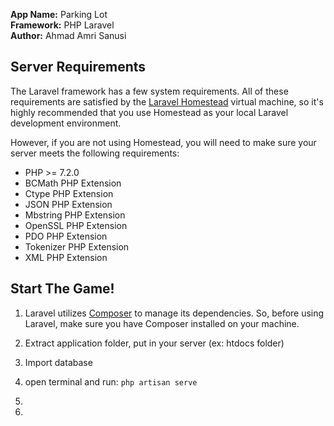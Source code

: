 **App Name:**   Parking Lot\
**Framework:** PHP Laravel\
**Author:** Ahmad Amri Sanusi

## Server Requirements

The Laravel framework has a few system requirements. All of these requirements are satisfied by the [Laravel Homestead](https://laravel.com/docs/6.x/homestead) virtual machine, so it's highly recommended that you use Homestead as your local Laravel development environment.

However, if you are not using Homestead, you will need to make sure your server meets the following requirements:

 - PHP >= 7.2.0
 - BCMath PHP Extension
 - Ctype PHP Extension
 - JSON PHP Extension
 - Mbstring PHP Extension
 - OpenSSL PHP Extension
 - PDO PHP Extension
 - Tokenizer PHP Extension
 - XML PHP Extension

## Start The Game!

1. Laravel utilizes [Composer](https://getcomposer.org/) to manage its dependencies. So, before using Laravel, make sure you have Composer installed on your machine.
2. Extract application folder, put in your server (ex: htdocs folder)
3. Import database
4. open terminal and run:
    `php artisan serve`

6. 
7. 
